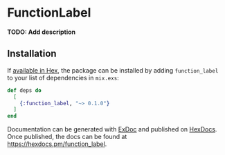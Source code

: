 # FunctionLabel

**TODO: Add description**

## Installation

If [available in Hex](https://hex.pm/docs/publish), the package can be installed
by adding `function_label` to your list of dependencies in `mix.exs`:

```elixir
def deps do
  [
    {:function_label, "~> 0.1.0"}
  ]
end
```

Documentation can be generated with [ExDoc](https://github.com/elixir-lang/ex_doc)
and published on [HexDocs](https://hexdocs.pm). Once published, the docs can
be found at <https://hexdocs.pm/function_label>.

